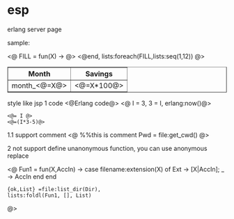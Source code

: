 esp
===

erlang server page

sample:

<table border="1">
  <tr>
    <th>Month</th>
    <th>Savings</th>
  </tr>
  <@
  FILL = fun(X) ->
  	@><TR>
  		<TD>month_<@=X@></TD>
  		<TD><@=X*100@></TD>
  	  </TR>
	<@end,
	lists:foreach(FILL,lists:seq(1,12))
	@>
</table>




style like jsp
1 code
	<@Erlang code@>
	<@ I = 3,
	   3 = I,
	   erlang:now()@>
	
	<@= I @>
	<@=(I*3-5)@>

1.1 support comment 
	<@
		%%this is comment
		Pwd = file:get_cwd()
	@>

2 not support define unanonymous function,
  you can use anonymous replace
 
<@
	Fun1 = fun(X,AccIn) ->
						case filename:extension(X) of
							Ext ->
								[X|AccIn];
							_ ->
								AccIn
						end
				end	

	{ok,List} =file:list_dir(Dir),
	lists:foldl(Fun1, [], List)
@>  
  
 